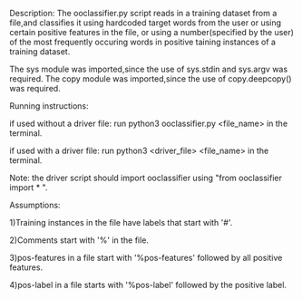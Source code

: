 Description:
The ooclassifier.py script reads in a training dataset from a file,and classifies it
using hardcoded target words from the user or using certain positive features in the file,
or using a number(specified by the user) of the most frequently occuring words in positive 
taining instances of a training dataset.

The sys module was imported,since the use of sys.stdin and sys.argv was required.
The copy module was imported,since the use of copy.deepcopy() was required.


Running instructions:

if used without a driver file:
run python3 ooclassifier.py <file_name> in the terminal.

if used with a driver file:
run python3 <driver_file> <file_name> in the terminal.

Note: the driver script should import ooclassifier using "from ooclassifier import * ".


Assumptions:

1)Training instances in the file have labels that start with '#'.

2)Comments start with '%' in the file.

3)pos-features in a file start with '%pos-features' followed by all positive features.

4)pos-label in a file starts with '%pos-label' followed by the positive label.
 
